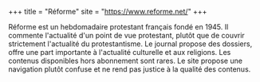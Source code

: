 +++
title = "Réforme"
site = "https://www.reforme.net/"
+++

Réforme est un hebdomadaire protestant français fondé en 1945. Il commente l'actualité d'un point de vue protestant, plutôt que de couvrir strictement l'actualité du protestantisme. Le journal propose des dossiers, offre une part importante à l'actualité culturelle et aux religions. Les contenus disponibles hors abonnement sont rares. Le site propose une navigation plutôt confuse et ne rend pas justice à la qualité des contenus.
